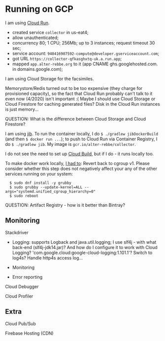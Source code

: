 Running on GCP
==============

I am using [Cloud Run](https://cloud.google.com/run#key-features).
- created service `collector` in us-eat4;
- allow unauthenticated;
- concurrency 80; 1 CPU; 256Mb; up to 3 instances; request timeout 30 sec;
- service account: `940416907592-compute@developer.gserviceaccount.com`;
- got URL `https://collector-qfkasghxtq-uk.a.run.app`;
- mapped `app.alter-rebbe.org` to it (app CNAME ghs.googlehosted.com. in domains.google.com);  

I am using Cloud Storage for the facsimiles.

Memorystore/Redis turned out to be too expensive (they charge for provisioned capacity),
so the fact that Cloud Run probably can't talk to it even now (4/2020) isn't important :(
Maybe I should use Cloud Storage or Cloud Firestore for caching generated files?
Disk in the Cloud Run instances is just memory...

QUESTION: What is the difference between Cloud Storage and Cloud Firestore?

I am using [jib](https://github.com/GoogleContainerTools/jib).
To run the container locally, I do `$ ./gradlew jibDockerBuild` (and then `$ docker run ...`);
to push to Cloud Run via Container Registry, I do `$ ./gradlew jib`.
My image is `gcr.io/alter-rebbe/collector`.

I do not see the need to set up [Cloud Build](https://cloud.google.com/cloud-build),
but if I do - it runs locally too.

To make docker work locally, [I had to](https://linuxconfig.org/how-to-install-docker-on-fedora-31):
  Revert back to cgroup v1.
  Please consider whether this step does not negatively affect your any of the other services running on your system:
```
  $ sudo dnf install -y grubby
  $ sudo grubby --update-kernel=ALL --args="systemd.unified_cgroup_hierarchy=0"
  $ sudo reboot
```

QUESTION: Artifact Registry - how is it better than Bintray?


Monitoring
----------    

Stackdriver
  - Logging: supports Logback and java.util.logging;
    I use slf4j - with what back-end (slf4j-jdk14.jar)?
    And how do I configure it to work with Cloud Logging?
    'com.google.cloud:google-cloud-logging:1.101.1'?
    Switch to log4s?
    Handle http4s access log...

  - Monitoring
  - Error reporting

Cloud Debugger

Cloud Profiler


Extra
-----

Cloud Pub/Sub

Firebase Hosting (CDN)
